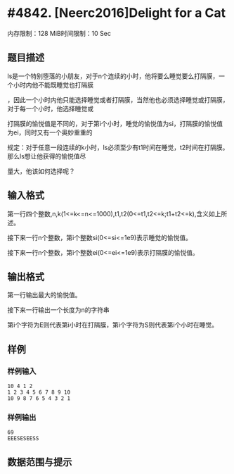 # #4842. [Neerc2016]Delight for a Cat

内存限制：128 MiB时间限制：10 Sec

## 题目描述

ls是一个特别堕落的小朋友，对于n个连续的小时，他将要么睡觉要么打隔膜，一个小时内他不能既睡觉也打隔膜

，因此一个小时内他只能选择睡觉或者打隔膜，当然他也必须选择睡觉或打隔膜，对于每一个小时，他选择睡觉或

打隔膜的愉悦值是不同的，对于第i个小时，睡觉的愉悦值为si，打隔膜的愉悦值为ei，同时又有一个奥妙重重的

规定：对于任意一段连续的k小时，ls必须至少有t1时间在睡觉，t2时间在打隔膜。那么ls想让他获得的愉悦值尽

量大，他该如何选择呢？

## 输入格式

第一行四个整数,n,k(1<=k<=n<=1000),t1,t2(0<=t1,t2<=k;t1+t2<=k),含义如上所述。

接下来一行n个整数，第i个整数si(0<=si<=1e9)表示睡觉的愉悦值。

接下来一行n个整数，第i个整数ei(0<=ei<=1e9)表示打隔膜的愉悦值。

## 输出格式

第一行输出最大的愉悦值。

接下来一行输出一个长度为n的字符串

第i个字符为E则代表第i小时在打隔膜，第i个字符为S则代表第i个小时在睡觉。

## 样例

### 样例输入

    
    10 4 1 2
    1 2 3 4 5 6 7 8 9 10
    10 9 8 7 6 5 4 3 2 1
    

### 样例输出

    
    69
    EEESESEESS
    

## 数据范围与提示
